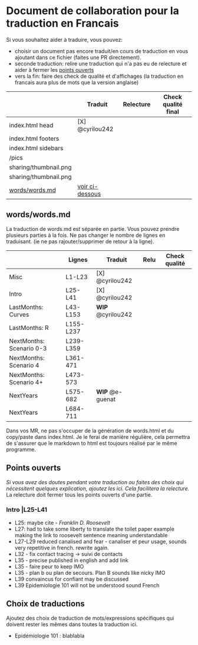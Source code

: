 # Document  de collaboration pour la traduction en Francais
Si vous souhaitez aider à traduire, vous pouvez:
- choisir un document pas encore traduit/en cours de traduction en vous ajoutant dans ce fichier (faites une PR directement).
- seconde traduction: relire une traduction qui n'a pas eu de relecture et aider à fermer les [points ouverts](Pointsouverts)  
- vers la fin: faire des check de qualité et d'affichages (la traduction en francais aura plus de mots que la version anglaise)

|   | Traduit | Relecture  | Check qualité final |
|---|---------|---|----|
| index.html head  | [X] @cyrilou242  |   | |
| index.html  footers |    |   | |
| index.html sidebars  |    |   | |
| /pics  |     |   | |
| sharing/thumbnail.png  |     |   | |
| sharing/thumbnail.png  |     |   | |
| [words/words.md](words/words.md)  |  [voir ci-dessous](words/words.md)   |   | |

## words/words.md
La traduction de words.md est séparée en partie. Vous pouvez prendre plusieurs parties à la fois.
Ne pas changer le nombre de lignes en traduisant. (ie ne pas rajouter/supprimer de retour à la ligne).  

|   |Lignes | Traduit | Relu  |Check qualité |
|---|---|------|---|----|
| Misc |L1-L23 |[X] @cyrilou242  |   | |
| Intro |L25-L41 | [X] @cyrilou242  |   | |
| LastMonths: Curves | L43-L153 | **WIP** @cyrilou242   |   | |
| LastMonths: R | L155-L237|  |   | |
| NextMonths: Scenario 0-3  | L239-L359 |  |   | |
| NextMonths: Scenario 4  | L361-471 |  |   | |
| NextMonths: Scenario 4+  | L473-573 |  |   | |
| NextYears  | L575-682 |**WIP** @e-guenat  |   | |
| NextYears  | L684-711 |  |   | |

Dans vos MR, ne pas s'occuper de la génération de words.html et du copy/paste dans index.html.
Je le ferai de manière régulière, cela permettra de s'assurer que le markdown to html est toujours réalisé par le même programme.

## Points ouverts
*Si vous avez des doutes pendant votre traduction ou faites des choix qui
nécessitent quelques explication, ajoutez les ici. Cela facilitera la relecture.*
La relecture doit fermer tous les points ouverts d'une partie.


### Intro |L25-L41
- L25: maybe cite - _Franklin D. Roosevelt_
- L27: had to take some liberty to translate the toilet paper example making the
link to roosevelt sentence meaning understandable   
- L27-L29 reduced canalised and fear - canaliser et peur usage, sounds very repetitive in french. rewrite again.
- L32 - fix contact tracing -> suivi de contacts
- L35 - precise published in english and add link
- L35  - faire peur to keep IMO
- L35 - plan b ou plan de secours. Plan B sounds like nicky IMO
- L39 convaincus for confiant may be discussed
- L39 Epidemiologie 101 will not be understood sound French

## Choix de traductions
Ajoutez des choix de traduction de mots/expressions spécifiques qui doivent rester les mêmes dans toutes la traduction ici.

- Epidémiologie 101 : blablabla
